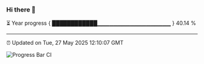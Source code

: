 ### Hi there 👋

⏳ Year progress { ████████████▁▁▁▁▁▁▁▁▁▁▁▁▁▁▁▁▁▁ } 40.14 %

---

⏰ Updated on Tue, 27 May 2025 12:10:07 GMT

![Progress Bar CI](https://github.com/liununu/liununu/workflows/Progress%20Bar%20CI/badge.svg)
